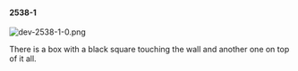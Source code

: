 #### 2538-1
![dev-2538-1-0.png](https://github.com/lil-lab/nlvr/raw/master/nlvr/dev/images/5/dev-2538-1-0.png "dev-2538-1-0.png")

There is a box with a black square touching the wall and another one on top of it all.